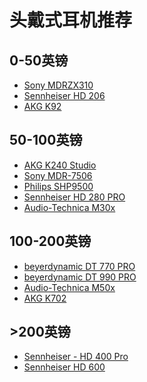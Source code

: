 # 头戴式耳机推荐

## 0-50英镑

* [Sony MDRZX310](https://www.amazon.co.uk/Sony-MDRZX310-Foldable-Headphones-Metallic-Black/dp/B00I3LUWQA/ref=sr_1_3?crid=1TH5RO7ZYHI9F&dib=eyJ2IjoiMSJ9.bLE_f5-7167sxf7YCcSm5g7C34GYLWNjz_jfQZJV6sm1yJ82nu8bekgjZU-73F85pV2cbzUqR6ALzMFdJasC5Yke6aQIiB-w8XSZslGH3IUpM3wGUN-r3866hKpubR8eJSPZmfSSU5__cvNwd74FEAuBAmNry1KPSGCY_sAOrwJfMd8fxIu3JnO2MhcR3ZqHFxGatGteLDCEDc_SfHLNwhc2Xd9-JZtK3SIKhSCRZRM.9Sz0BEqKUvEAWZ-jzfIJT_hpAlhj7GW7cYggAsUGnCE&dib_tag=se&keywords=sony+mdrzx310&qid=1724935622&sprefix=sony+mdrzx310%2Caps%2C86&sr=8-3)
* [Sennheiser HD 206](https://www.amazon.co.uk/Sennheiser-HD-206-Stereo-Headphone/dp/B01N7S0IPR/ref=sr_1_20?crid=3GHQR78YNU4WA&dib=eyJ2IjoiMSJ9.W7-PEyvyIjBUn32HlOWZUvr8vxIlHSAzRtLYsTbm_4_h1dYMnoAC34GcIQxceA8IPDQ1Rz0Xbolw5AuLcxJ13W91QzL5YeY4533YNiGJEPZeT9nteZurq1dszcnNhXq81xO7D9uiKqzkDIsMO8h1eX0q1mreZXDsPjXCEl_jL_mJnRCoyNXR5-f243_G8abvB-41Wa9bfnY92QOea9W0I5wu-jueS6KljbKW9mVCuMA.gI7yNtlPZvDpAVw3mL9LQ3nvPXXJfOpDw0TakfIEHTw&dib_tag=se&keywords=sennheiser+headphones&qid=1724935536&sprefix=senh%2Caps%2C84&sr=8-20)
* [AKG K92](https://www.amazon.co.uk/AKG-K92-Performance-Closed-Back-Monitoring/dp/B01BYAX498/ref=sr_1_1_sspa?crid=2NBG3948EDKGY&dib=eyJ2IjoiMSJ9.GXSz_xLchlmFGjmAQQSCWuhvm5spAx1Jk359Vzl4o1KtdFcAcXDJH9Uh80A4e6E2YYVsKbRtdAQggmuk3R7f5TOZMQI2oeRWnaQfyJp-eAldjBlHE-3xlei_3TC2HPJAoCHQMA_-Tz9BWtwZoJC7gRbjPoXrCe0tcxbQ0-HtzWoZ2LzzRLAPrZ0LHDmuesRNLaBJZWYrrBBfXEFCtP6ffaothwLKcAxCijpoJ32PK6g._CkbqV6hfQ_Mx8mtXekPn_zhupNxGA81Zqf4d3wIrSk&dib_tag=se&keywords=AKG+k92&qid=1724935701&sprefix=akg+k92%2Caps%2C86&sr=8-1-spons&sp_csd=d2lkZ2V0TmFtZT1zcF9hdGY&psc=1)

## 50-100英镑
* [AKG K240 Studio](https://www.amazon.co.uk/dp/B0001ARCFA/ref=twister_B09X64BXT5?_encoding=UTF8&psc=1)
* [Sony MDR-7506](https://www.amazon.co.uk/Sony-MDR-7506-Professional-Headphone-Black/dp/B000AJIF4E/ref=sr_1_3?crid=2I2LPLAYMYDNJ&dib=eyJ2IjoiMSJ9.RyWu0XRnzollpY3RZxiV5epHO1-Hpiof-T2aU5iIPX2ZAXDV-fTcu9vHx0dco17pz732drl1d-gOvMtVWrZpcQ.03bVbsi-EGsJOcR0B6NXDPm3q01v08aDOLwfI-ZJGpY&dib_tag=se&keywords=sony+7506&qid=1724935810&s=musical-instruments&sprefix=sony+7506%2Cmi%2C80&sr=1-3)
* [Philips SHP9500](https://www.amazon.co.uk/Philips-SHP9500-00-Headphone/dp/B00ENMK1DW/ref=sr_1_3?dib=eyJ2IjoiMSJ9.en7WuYXlI5rbfVJAS6LcHTjJYf80JYbSCgdglreGsuDBKCkOw0ID64ATdEhmguc9XQnJX0GOrq-A3E4D8adijgsqSO-VDUrB1lXlbS1K0i9US2RPCSuU0i1Z8e8YBUp7.2GCaW3KRPMnLzfFj-nKZUm77zI9DcYzWKf3QyagcGBo&dib_tag=se&keywords=phillips+shp9500&qid=1724935856&sr=8-3)
* [Sennheiser HD 280 PRO](https://www.amazon.co.uk/Sennheiser-280-Professional-Monitoring-Headphones/dp/B0865Y4HY9/ref=sr_1_1_sspa?crid=WQKSEHNLNMNR&dib=eyJ2IjoiMSJ9.4zlDey0cDFi-lXU4iHwUpoGjqYZ3prekHn8ATq7GEjAqmFdlJRI7Bg2LTjiFmXMU3RrL14ceBSHu5kX3CfTxf4gtClBuDl0SxcwmVjH_irvizLCvp_ZtM7Tol7CukHg_DeqFMy6Md13s-lVnDsvxScWlgQc7PNpG8o2yoFtskyptuYgMOZ37udjrka4O6nPJKSQU8ERu9WBaHAOUjJ3z-OgAOkxYEqDOeb0RpJM8LuY.WIqQjUAxVhBD3KQfxYDvEJHHsKE10cvf4jLpegvmLuY&dib_tag=se&keywords=sennheiser+hd+280&qid=1724937380&sprefix=sennheiser+hd+280%2Caps%2C81&sr=8-1-spons&sp_csd=d2lkZ2V0TmFtZT1zcF9hdGY&psc=1)
* [Audio-Technica M30x](https://www.amazon.co.uk/Audio-Technica-ATH-M30X-Professional-Headphones-Black/dp/B00HVLUQW8/ref=sr_1_7?crid=22L2UQNOHBNPU&dib=eyJ2IjoiMSJ9.zwjP8XofDi65SjUnzorwEPTfsZIig3tlHDBSUBV-MhGr1Dqq46N1GaShgRBLWjv5qMvgKdoTPMYyoQ0BJPgvgEnTwjqOxWaMEetJBwGf90bOcbFC7Hw2K8oRAviTIoNxyMtr3lmBDzbD4rd4a0GJT8KW-hruNKKJREQhFsCX-bQDvFIVxfbP0FdMuMUCkKATj3Glzz4BOvaCSCag-Xf1-JTQa8dNw5Aj_B2nKnBduca_XvEt7CZivupg1r0DxpYMvT9oxhydBIHgOPxiDNixuJi6NhvyZN8lx16PT0ZGEs0.5CLjfn2H5Q7CCa5V3uQ0q7mOfn4W3ytdX-9lG0xAzao&dib_tag=se&keywords=audio+technica+m40x&qid=1724935979&sprefix=audio+technica+m40x%2Caps%2C78&sr=8-7)

## 100-200英镑
* [beyerdynamic DT 770 PRO](https://www.amazon.co.uk/beyerdynamic-770-PRO-Studio-Headphones/dp/B0006NL5SM/ref=sr_1_1_sspa?crid=1155JIFQ8VRWU&dib=eyJ2IjoiMSJ9.s7YCZn3udgix-CCtCepdbEgUbNVyS931i2i5co9BcPnaQ5QuisinKjdiPrqvUA8lOjZ8JUooJ-voNTrLCWku3-nVOKnqnEvG3nHbt68dGukyFqATD8ySYzH8VBkcRXMUTAHeZxfYALp3CbKy_GZrLBKcPLCw8j4gI3XJAQLl09sGqOhbJkNLoosAEkvsHnjihSk_VzW0rB-lh53RUZtG3u-IUa8bYiFJffOAzi5uw-vXFAaZYxeGtKqs1iZTrmZFy0Mccf8a2h5KQaV_0-sGSsl_uhN12u4lUJjW7mUJZXI.yNafTkiboRR7B66pzqsQfI4P-r3K3Il9AK0Aeavgi-A&dib_tag=se&keywords=beyerdynamic+dt+770+pro&qid=1724936668&sprefix=beyerdynamic+%2Caps%2C90&sr=8-1-spons&sp_csd=d2lkZ2V0TmFtZT1zcF9hdGY&psc=1)
* [beyerdynamic DT 990 PRO](https://www.amazon.co.uk/beyerdynamic-DT-990-PRO-Headphones-Grey/dp/B07KFN5LL4/ref=sr_1_5?crid=29O6WQ77BG3Z3&dib=eyJ2IjoiMSJ9.pap_k-vWfVB_x7n7UTK3_9n85I_s_i6UgPMs3WpPw30o8fuTXOUrlizcaZCspb1kgq25OPscjsNCacG3wvaqQcFRP-AcTyD8y3kEwOEV0JqP6xxrcGe0Inse73spCeDxRccddrxSX9aiL4js5JES-pPJKDr6keHJ_FFKPGQmxq016nWplEk1spGJN2i25cTysFLKh2Yed9Xovtu_YWhaCS5hT0_lFb_NjEWMQfFABqBsQwntmIgl6cSxVcyL7wEh3ZKz-RSI8Yg65Q57a-getJDzopOPP6mtHfQIMyzbX1I.f-b6muw4vPWcgUEB1i8ZDqGDYI4VFv1q34r61LcfhuI&dib_tag=se&keywords=beyerdynamic+dt+990+pro&qid=1724936881&sprefix=byerdynamic+dt+990+pro%2Caps%2C83&sr=8-5)
* [Audio-Technica M50x](https://www.amazon.co.uk/Audio-Technica-ATH-M50X-Monitor-Professional-Headphones/dp/B00HVLUR86/ref=sr_1_5?crid=1ARG13QZDHA7D&dib=eyJ2IjoiMSJ9.BFKZfbUrx3NyDlJ5m8auGXc_7zT5nyIQp0f12pIRvVM58E24Mti53HCBFzTSNq8wLeXAAJoZggmfl5MCvxNTxR1EMf_fG0l4oP45btS733Ap3hDa0UCcOC6E7dOKIXrMezroCax-HEtvM_Icd2cRUNxBA7pbwxx-e_l-sFjeJ0D8ma8mKUl0qw1DX6slZpvdjYruDBvLhL_6NcMfYQlCjGD2UcFM_3SbuiXGqvOldmRjqIaY9jiptUkKKsUtXlrnaLoyPAzpks0nStEXhmz0vK3ArthZ9Dx-70ZbHyIMMxI.IC3HCq4fox7XPOc9YjLkvDo3Qui3AQFYPEE0mrs-aYk&dib_tag=se&keywords=audio-technica+ath-m50x&qid=1724936486&sprefix=Audio-Technica%2Caps%2C107&sr=8-5)
* [AKG K702](https://www.amazon.co.uk/AKG-K702-Open-Back-Reference-Headphones/dp/B001RCD2DW/ref=sr_1_1_sspa?crid=3N9SZ91MNMPV6&dib=eyJ2IjoiMSJ9.TuPAKnUOiE1Bcvv9fQ97OP6AaL3b-OT3_RJnSVBDIWLW6pyrhADbHDSxUtci-0U8PPgVcYjQ9cmxg-JScscfTOSL86dntlHbP1qGgW6h5_eJWVwc3k1UrFp_j53SYTNfOaeKXQwUcaOTbh52ie_ULj9mw_v2g8ZHhIhLJ40ThPB3cCwi53wQK-4s26YVA05WweSRF5a53eOSx78ENPG3U8o0jwPLQTmMqdunVaqHJs5bH8ZT-u4AKzzAI_dWYSUVbnKWoDH-PE2iPYWRDcAgzd9eud5oEGlr4JhAjJbDtNg.xMKx4BSe5BJWZRYw6f67f_HhT3fdaS2U3eaM_xMflpA&dib_tag=se&keywords=akg+k702&qid=1724937272&sprefix=akg+k702%2Caps%2C86&sr=8-1-spons&sp_csd=d2lkZ2V0TmFtZT1zcF9hdGY&psc=1)


## >200英镑
* [Sennheiser - HD 400 Pro](https://www.amazon.co.uk/Sennheiser-400-Pro-Reference-Headphones/dp/B09NJDPYMW/ref=sr_1_3?crid=3W27V4RGC7GD3&dib=eyJ2IjoiMSJ9.NbrHh5-36BXLN-utEhGbS0Ai_NwsyNOo0l6lzf_3WoWDxAE8ghdA1PYQoFmxHWeh_xb-NYQjyMfzWs9PCH8RuKq1arQfPPkoVduNuBdUzkxeAXthHBkpanQAfhw6S2Dy1cIokhUVVgk_N2PHa1xHZSrIDwQKop_d80uEc798vC_o5txO5j07W5pise1gce9skPW3iuchuYsFhZ6dSZ-shD9LqWQJ7GF0CQquMVBGuyw.0V_HwxEHB5AMwXsP2p3fk87epcBVv6uIJ8Z22RsNLDM&dib_tag=se&keywords=sennheiser+hd+400+pro&qid=1724936176&sprefix=sennheiser+hd+400+pro%2Caps%2C87&sr=8-3)
* [Sennheiser HD 600](https://www.amazon.co.uk/Sennheiser-Audiophile-Quality-stereo-Headphones-Black/dp/B00004SY4H/ref=sr_1_3?crid=EYFH3F751JLZ&dib=eyJ2IjoiMSJ9.F3JHO7aRByO0LoXaDUsp0cv1snofP-KHWO2tkURk5i12PuBhKSqG4UBhKKEqKJLqMWLa-04TZ5ziaI4nnXfRluaQLxTqMxbGZkL7ZizSQKJLqvoqALWgeaz5Qilx5L2LOzJJ4qO3WG1TQW2PncfawiiBTTnEL7ouSFdB1m9RUNjZw9bjXCDn7iGYrZEw9JH5KUgG_EwnxAG0tf1MZwsYn1hs3VEz12NB_eLWym9G8gA.zSamzkycXtC_BwB_8K2EHlQ583qMp6QxBj215yRyePU&dib_tag=se&keywords=sennheiser+hd+600&qid=1724936958&sprefix=sennheiser+hd+600%2Caps%2C78&sr=8-3)


